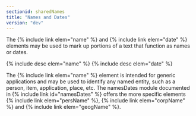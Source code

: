 ```yaml
---
sectionid: sharedNames
title: "Names and Dates"
version: "dev"
---
```


The {% include link elem="name" %} and {% include link elem="date" %} elements may be used to mark up portions of a text that function as names or dates.

{% include desc elem="name" %}
{% include desc elem="date" %}

The {% include link elem="name" %} element is intended for generic applications and may be used to identify any named entity, such as a person, item, application, place, etc. The namesDates module documented in {% include link id="namesDates" %} offers the more specific elements {% include link elem="persName" %}, {% include link elem="corpName" %} and {% include link elem="geogName" %}.
